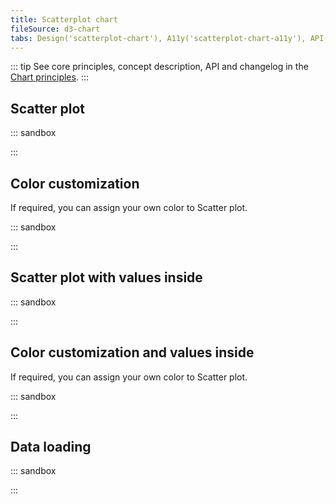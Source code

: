 ```yaml
---
title: Scatterplot chart
fileSource: d3-chart
tabs: Design('scatterplot-chart'), A11y('scatterplot-chart-a11y'), API('scatterplot-chart-api'), Examples('scatterplot-chart-d3-code'), Changelog('d3-chart-changelog')
---
```


::: tip
See core principles, concept description, API and changelog in the [Chart principles](/data-display/d3-chart/d3-chart).
:::

## Scatter plot

::: sandbox

<script lang="tsx">
import React from 'react';
import { Plot, ScatterPlot, XAxis, YAxis, minMax } from '@semcore/ui/d3-chart';
import { scaleLinear } from 'd3-scale';
import { Text } from '@semcore/ui/typography';

const Demo = () => {
  const MARGIN = 40;
  const width = 500;
  const height = 300;

  const xScale = scaleLinear()
    .range([MARGIN, width - MARGIN])
    .domain(minMax(data, 'x'));

  const yScale = scaleLinear()
    .range([height - MARGIN, MARGIN])
    .domain([0, 10]);

  return (
    <Plot scale={[xScale, yScale]} width={width} height={height} data={data}>
      <YAxis>
        <YAxis.Ticks />
        <YAxis.Grid />
      </YAxis>
      <XAxis>
        <XAxis.Ticks />
      </XAxis>
      <ScatterPlot x='x' y='y' />
      <ScatterPlot.Tooltip>
        {({ index }) => {
          return {
            children: (
              <>
                <ScatterPlot.Tooltip.Title>Data</ScatterPlot.Tooltip.Title>
                <Text tag='div'>X axis {data[index].x}</Text>
                <Text tag='div'>Y axis {data[index].y}</Text>
              </>
            ),
          };
        }}
      </ScatterPlot.Tooltip>
    </Plot>
  );
};

const data = Array(20)
  .fill({})
  .map((d, i) => ({
    x: i,
    y: Math.random() * 10,
  }));
</script>

:::

## Color customization

If required, you can assign your own color to Scatter plot.

::: sandbox

<script lang="tsx">
import React from 'react';
import { Plot, ScatterPlot, XAxis, YAxis, minMax } from '@semcore/ui/d3-chart';
import { scaleLinear } from 'd3-scale';
import { Text } from '@semcore/ui/typography';

const Demo = () => {
  const MARGIN = 40;
  const width = 500;
  const height = 300;

  const xScale = scaleLinear()
    .range([MARGIN, width - MARGIN])
    .domain(minMax(data, 'x'));

  const yScale = scaleLinear()
    .range([height - MARGIN, MARGIN])
    .domain([0, 10]);

  return (
    <Plot scale={[xScale, yScale]} width={width} height={height} data={data}>
      <YAxis>
        <YAxis.Ticks />
        <YAxis.Grid />
      </YAxis>
      <XAxis>
        <XAxis.Ticks />
      </XAxis>
      <ScatterPlot x='x' y='y1' color='#2BB3FF' />
      <ScatterPlot x='x' y='y2' color='#59DDAA' />
      <ScatterPlot.Tooltip>
        {({ index, x, y, color }) => {
          return {
            children: (
              <>
                <ScatterPlot.Tooltip.Dot color={color}>Data</ScatterPlot.Tooltip.Dot>
                <Text tag='div'>X axis {data[index][x]}</Text>
                <Text tag='div'>Y axis {data[index][y]}</Text>
              </>
            ),
          };
        }}
      </ScatterPlot.Tooltip>
    </Plot>
  );
};

const data = Array(20)
  .fill({})
  .map((d, i) => ({
    x: i,
    y1: Math.random() * 10,
    y2: Math.random() * 10,
  }));
</script>

:::

## Scatter plot with values inside

::: sandbox

<script lang="tsx">
import React from 'react';
import { Plot, ScatterPlot, XAxis, YAxis, minMax } from '@semcore/ui/d3-chart';
import { scaleLinear } from 'd3-scale';
import { Text } from '@semcore/ui/typography';

const Demo = () => {
  const MARGIN = 40;
  const width = 500;
  const height = 300;

  const xScale = scaleLinear()
    .range([MARGIN, width - MARGIN])
    .domain(minMax(data, 'x'));

  const yScale = scaleLinear()
    .range([height - MARGIN, MARGIN])
    .domain([0, 10]);

  return (
    <Plot scale={[xScale, yScale]} width={width} height={height} data={data}>
      <YAxis>
        <YAxis.Ticks />
        <YAxis.Grid />
      </YAxis>
      <XAxis>
        <XAxis.Ticks />
      </XAxis>
      <ScatterPlot x='x' y='y' value='value' />
      <ScatterPlot.Tooltip>
        {({ index, x, y, value }) => {
          return {
            children: (
              <>
                <ScatterPlot.Tooltip.Title>Data</ScatterPlot.Tooltip.Title>
                <Text tag='div'>X axis {data[index][x]}</Text>
                <Text tag='div'>Y axis {data[index][y]}</Text>
                <Text tag='div'>Value {data[index][value]}</Text>
              </>
            ),
          };
        }}
      </ScatterPlot.Tooltip>
    </Plot>
  );
};

const data = Array(20)
  .fill({})
  .map((d, i) => ({
    x: i,
    y: Math.random() * 10,
    value: i,
  }));
</script>

:::

## Color customization and values inside

If required, you can assign your own color to Scatter plot.

::: sandbox

<script lang="tsx">
import React from 'react';
import { Plot, ScatterPlot, XAxis, YAxis, minMax } from '@semcore/ui/d3-chart';
import { scaleLinear } from 'd3-scale';
import { Text } from '@semcore/ui/typography';

const Demo = () => {
  const MARGIN = 40;
  const width = 500;
  const height = 300;

  const xScale = scaleLinear()
    .range([MARGIN, width - MARGIN])
    .domain(minMax(data, 'x'));

  const yScale = scaleLinear()
    .range([height - MARGIN, MARGIN])
    .domain([0, 10]);

  return (
    <Plot scale={[xScale, yScale]} width={width} height={height} data={data}>
      <YAxis>
        <YAxis.Ticks />
        <YAxis.Grid />
      </YAxis>
      <XAxis>
        <XAxis.Ticks />
      </XAxis>
      <ScatterPlot x='x' y='y1' value='value' color='#2BB3FF' valueColor='#008ff8' />
      <ScatterPlot x='x' y='y2' value='value' color='#59DDAA' valueColor='#00C192' />
      <ScatterPlot.Tooltip>
        {({ index, x, y, value }) => {
          return {
            children: (
              <>
                <ScatterPlot.Tooltip.Title>Data</ScatterPlot.Tooltip.Title>
                <Text tag='div'>X axis {data[index][x]}</Text>
                <Text tag='div'>Y axis {data[index][y]}</Text>
                <Text tag='div'>Value {data[index][value]}</Text>
              </>
            ),
          };
        }}
      </ScatterPlot.Tooltip>
    </Plot>
  );
};

const data = Array(20)
  .fill({})
  .map((d, i) => ({
    x: i,
    y1: Math.random() * 10,
    y2: Math.random() * 10,
    value: i,
  }));
</script>

:::

## Data loading

::: sandbox

<script lang="tsx">
import React from 'react';
import { ScatterPlotChartSkeleton } from '@semcore/ui/skeleton';

const Demo = () => (
  <React.Fragment>
    <ScatterPlotChartSkeleton />
  </React.Fragment>
);
</script>

:::

